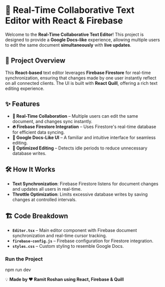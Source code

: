 # 📝 Real-Time Collaborative Text Editor with React & Firebase

Welcome to the **Real-Time Collaborative Text Editor**! This project is designed to provide a **Google Docs-like** experience, allowing multiple users to edit the same document **simultaneously** with **live updates**. 

## 🚀 Project Overview
This **React-based** text editor leverages **Firebase Firestore** for real-time synchronization, ensuring that changes made by one user instantly reflect on all connected clients. The UI is built with **React Quill**, offering a rich text editing experience.

## ✨ Features
- **🔄 Real-Time Collaboration** – Multiple users can edit the same document, and changes sync instantly.
- **🔥 Firebase Firestore Integration** – Uses Firestore's real-time database for efficient data syncing.
- **📄 Google Docs-Like UI** – A familiar and intuitive interface for seamless editing.
- **📡 Optimized Editing** – Detects idle periods to reduce unnecessary database writes.

## 🛠️ How It Works
- **Text Synchronization**: Firebase Firestore listens for document changes and updates all users in real-time.
- **Throttle Optimization**: Limits excessive database writes by saving changes at controlled intervals.

## 🏗️ Code Breakdown
- **`Editor.tsx`** – Main editor component with Firebase document synchronization and real-time cursor tracking.
- **`firebase-config.js`** – Firebase configuration for Firestore integration.
- **`styles.css`** – Custom styling to resemble Google Docs.


###  Run the Project
npm run dev

💡 **Made by ❤️ Ramit Roshan using React, Firebase & Quill**
